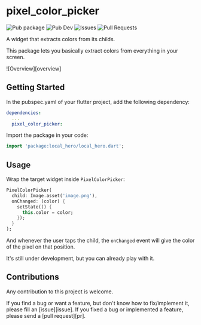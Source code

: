 # pixel_color_picker

![Pub package][pub_badge]
![Pub Dev][pub_dev]
![Issues][issues]
![Pull Requests][pull_requests]

A widget that extracts colors from its childs.

This package lets you basically extract colors from everything in your screen.

![Overview][overview]

## Getting Started

In the pubspec.yaml of your flutter project, add the following dependency:

```yaml
dependencies:
  ...
  pixel_color_picker:
```

Import the package in your code:

```dart
import 'package:local_hero/local_hero.dart';
```

## Usage

Wrap the target widget inside `PixelColorPicker`:

```dart
PixelColorPicker(
  child: Image.asset('image.png'),
  onChanged: (color) {
    setState(() {
      this.color = color;
    });
  }
);
```

And whenever the user taps the child, the `onChanged` event will give the color of the pixel on that position.

It's still under development, but you can already play with it.

## Contributions

Any contribution to this project is welcome.

If you find a bug or want a feature, but don't know how to fix/implement it, please fill an [issue][issue].
If you fixed a bug or implemented a feature, please send a [pull request][pr].

<!--links-->
[pub_badge]: https://img.shields.io/pub/v/pixel_color_picker.svg
[pub_dev]: https://pub.dartlang.org/packages/pixel_color_picker
[issues]: https://github.com/e200/pixel_color_picker/issues
[pull_requests]: https://github.com/e200/pixel_color_picker/pulls
[screeshot]: https://raw.githubusercontent.com/e200/pixel_color_picker/master/packages/screenshots/screenshot.gif
